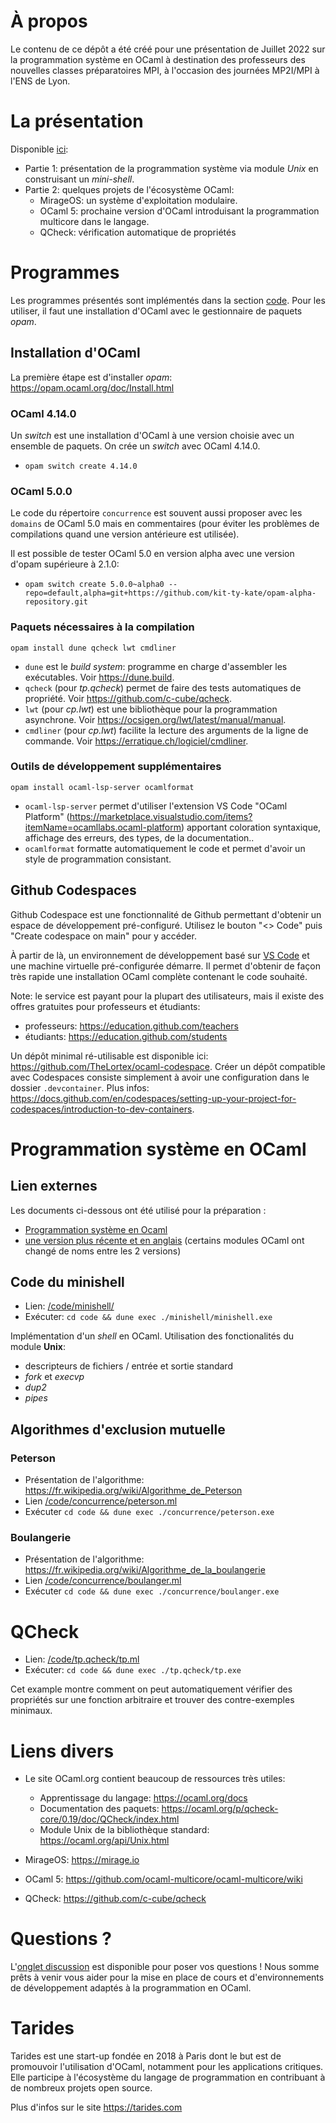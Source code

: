 # À propos

Le contenu de ce dépôt a été créé pour une présentation de Juillet 2022 sur la programmation système en OCaml à destination des professeurs des nouvelles classes préparatoires MPI, à l'occasion des journées MP2I/MPI à l'ENS de Lyon.

# La présentation

Disponible [ici](./slides/main.pdf):

* Partie 1: présentation de la programmation système via module _Unix_ en construisant un _mini-shell_.
* Partie 2: quelques projets de l'écosystème OCaml:
  - MirageOS: un système d'exploitation modulaire.
  - OCaml 5: prochaine version d'OCaml introduisant la programmation multicore dans le langage.
  - QCheck: vérification automatique de propriétés

# Programmes

Les programmes présentés sont implémentés dans la section [code](./code). 
Pour les utiliser, il faut une installation d'OCaml avec le gestionnaire de paquets _opam_. 

## Installation d'OCaml

La première étape est d'installer _opam_: https://opam.ocaml.org/doc/Install.html

### OCaml 4.14.0

Un _switch_ est une installation d'OCaml à une version choisie avec un ensemble de paquets.
On crée un _switch_ avec OCaml 4.14.0.

* `opam switch create 4.14.0`

### OCaml 5.0.0 

Le code du répertoire `concurrence` est souvent aussi proposer avec les `domains` de OCaml 5.0 mais en commentaires (pour éviter les problèmes de compilations quand une version antérieure est utilisée).

Il est possible de tester OCaml 5.0 en version alpha avec une version d'opam supérieure à 2.1.0:
* `opam switch create 5.0.0~alpha0 --repo=default,alpha=git+https://github.com/kit-ty-kate/opam-alpha-repository.git`

### Paquets nécessaires à la compilation

`opam install dune qcheck lwt cmdliner`

* `dune` est le _build system_: programme en charge d'assembler les exécutables. Voir https://dune.build.
* `qcheck` (pour _tp.qcheck_) permet de faire des tests automatiques de propriété. Voir https://github.com/c-cube/qcheck.
* `lwt` (pour _cp.lwt_) est une bibliothèque pour la programmation asynchrone. Voir https://ocsigen.org/lwt/latest/manual/manual.
* `cmdliner` (pour _cp.lwt_) facilite la lecture des arguments de la ligne de commande. Voir https://erratique.ch/logiciel/cmdliner.

### Outils de développement supplémentaires

`opam install ocaml-lsp-server ocamlformat`

* `ocaml-lsp-server` permet d'utiliser l'extension VS Code "OCaml Platform" (https://marketplace.visualstudio.com/items?itemName=ocamllabs.ocaml-platform) apportant coloration syntaxique, affichage des erreurs, des types, de la documentation..
* `ocamlformat` formatte automatiquement le code et permet d'avoir un style de programmation consistant. 

## Github Codespaces

Github Codespace est une fonctionnalité de Github permettant d'obtenir un espace de développement pré-configuré.
Utilisez le bouton "<> Code" puis "Create codespace on main" pour y accéder. 

À partir de là, un environnement de développement basé sur [VS Code](https://code.visualstudio.com/) et une machine virtuelle pré-configurée démarre.
Il permet d'obtenir de façon très rapide une installation OCaml complète contenant le code souhaité.

Note: le service est payant pour la plupart des utilisateurs, mais il existe des offres gratuites pour professeurs et étudiants:
- professeurs: https://education.github.com/teachers
- étudiants: https://education.github.com/students

Un dépôt minimal ré-utilisable est disponible ici: https://github.com/TheLortex/ocaml-codespace. Créer un dépôt compatible avec Codespaces consiste simplement à avoir une configuration dans le dossier `.devcontainer`. Plus infos: https://docs.github.com/en/codespaces/setting-up-your-project-for-codespaces/introduction-to-dev-containers.

# Programmation système en OCaml

## Lien externes
Les documents ci-dessous ont été utilisé pour la préparation :
- [Programmation système en Ocaml](http://gallium.inria.fr/~remy/camlunix/cours.html)
- [une version plus récente et en anglais](http://ocaml.github.io/ocamlunix/) (certains modules OCaml ont changé de noms entre les 2 versions)

## Code du minishell

* Lien: [/code/minishell/](./code/minishell/)
* Exécuter: `cd code && dune exec ./minishell/minishell.exe`

Implémentation d'un _shell_ en OCaml. Utilisation des fonctionalités du module **Unix**:

- descripteurs de fichiers / entrée et sortie standard
- _fork_ et _execvp_
- _dup2_
- _pipes_

## Algorithmes d'exclusion mutuelle

### Peterson

* Présentation de l'algorithme: https://fr.wikipedia.org/wiki/Algorithme_de_Peterson
* Lien [/code/concurrence/peterson.ml](./code/concurrence/peterson.ml)
* Exécuter `cd code && dune exec ./concurrence/peterson.exe`

### Boulangerie

* Présentation de l'algorithme: https://fr.wikipedia.org/wiki/Algorithme_de_la_boulangerie
* Lien [/code/concurrence/boulanger.ml](./code/concurrence/boulanger.ml)
* Exécuter `cd code && dune exec ./concurrence/boulanger.exe`

# QCheck

* Lien: [/code/tp.qcheck/tp.ml](./code/tp.qcheck/tp.ml)
* Exécuter: `cd code && dune exec ./tp.qcheck/tp.exe`

Cet example montre comment on peut automatiquement vérifier des propriétés sur une fonction arbitraire
et trouver des contre-exemples minimaux.

# Liens divers

* Le site OCaml.org contient beaucoup de ressources très utiles: 
  - Apprentissage du langage: https://ocaml.org/docs 
  - Documentation des paquets: https://ocaml.org/p/qcheck-core/0.19/doc/QCheck/index.html
  - Module Unix de la bibliothèque standard: https://ocaml.org/api/Unix.html

* MirageOS: https://mirage.io
* OCaml 5: https://github.com/ocaml-multicore/ocaml-multicore/wiki
* QCheck: https://github.com/c-cube/qcheck

# Questions ?

L'[onglet discussion](https://github.com/lyrm/turboccoli/discussions) est disponible pour poser vos questions !
Nous somme prêts à venir vous aider pour la mise en place de cours et d'environnements de développement adaptés à la programmation en OCaml.

# Tarides

Tarides est une start-up fondée en 2018 à Paris dont le but est de promouvoir l'utilisation d'OCaml, notamment pour les applications critiques. 
Elle participe à l'écosystème du langage de programmation en contribuant à de nombreux projets open source.

Plus d'infos sur le site https://tarides.com

